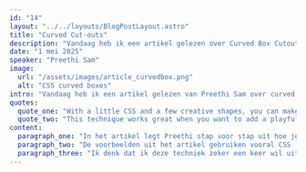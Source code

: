 ```yaml
---
id: "14"
layout: "../../layouts/BlogPostLayout.astro"
title: "Curved Cut-outs"
description: "Vandaag heb ik een artikel gelezen over Curved Box Cutouts in CSS, uit de CSS Weekly & Front-End Masters."
date: "1 mei 2025"
speaker: "Preethi Sam"
image:
  url: "/assets/images/article_curvedbox.png"
  alt: "CSS curved boxes"
intro: "Vandaag heb ik een artikel gelezen van Preethi Sam over curved box cutouts in CSS. Ik had deze techniek nog nooit eerder gezien, dus ik was erg benieuwd hoe dit precies werkte, en of ik het misschien kan implementeren in mijn huidige we love web blog. Het resultaat ziet er super speels en uniek uit, en voelt voor mij als een echte eye-catcher."
quotes:
  quote_one: "With a little CSS and a few creative shapes, you can make eye-catching layouts!"
  quote_two: "This technique works great when you want to add a playful or organic touch to your UI."
content:
  paragraph_one: "In het artikel legt Preethi stap voor stap uit hoe je met border-radius, clip-path en conic-gradient hele interessante vormen kunt maken die uit je standaard layouts ‘snijden’. Wat ik vooral leuk vond om te zien is hoe relatief simpele CSS-regels, als je ze op de juiste manier combineert, kunnen zorgen voor iets dat er echt vet complex uitziet, haha."
  paragraph_two: "De voorbeelden uit het artikel gebruiken vooral CSS `clip-path` en soms ook `mask-image` om gedeeltes van een element visueel uit te knippen, zoals een gebogen hoek of een wavy rand. Dit is echt een totaal andere benadering dan de standaard vierkante box die we gewend zijn!! Het remindde me een beetje aan het soort layout dat je normaal gesproken in Figma zou maken met blobs of curves, maar dan puur met CSS. Heel vet!"
  paragraph_three: "Ik denk dat ik deze techniek zeker een keer wil uitproberen in een eigen project, bijvoorbeeld op deze blog?! Het is misschien niet iets wat je overal toepast, maar voor de juiste sfeer of stijl kan het echt iets toevoegen. Zeker een aanrader als je je CSS skills wil uitbreiden en visueel wat meer lef wil tonen! :D"
---
```

